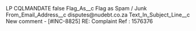 <?xml version="1.0" encoding="UTF-8"?>
<CustomMetadata xmlns="http://soap.sforce.com/2006/04/metadata" xmlns:xsi="http://www.w3.org/2001/XMLSchema-instance" xmlns:xsd="http://www.w3.org/2001/XMLSchema">
    <label>LP CQLMANDATE</label>
    <protected>false</protected>
    <values>
        <field>Flag_As__c</field>
        <value xsi:type="xsd:string">Flag as Spam / Junk</value>
    </values>
    <values>
        <field>From_Email_Address__c</field>
        <value xsi:type="xsd:string">disputes@nudebt.co.za</value>
    </values>
    <values>
        <field>Text_In_Subject_Line__c</field>
        <value xsi:type="xsd:string">New comment - [#INC-8825] RE: Complaint Ref : 1576376</value>
    </values>
</CustomMetadata>
